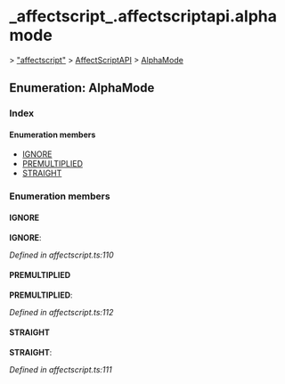 # \_affectscript\_.affectscriptapi.alphamode

 &gt; ["affectscript"](https://github.com/AffectScript/affectscript-docs/tree/306de14a6253b187416c39813dcd85cd8989dc14/javascript-api/기타%20그%20외%20참조%20API/modules/_affectscript_.md) &gt; [AffectScriptAPI](https://github.com/AffectScript/affectscript-docs/tree/306de14a6253b187416c39813dcd85cd8989dc14/javascript-api/기타%20그%20외%20참조%20API/modules/_affectscript_.affectscriptapi.md) &gt; [AlphaMode](https://github.com/AffectScript/affectscript-docs/tree/306de14a6253b187416c39813dcd85cd8989dc14/_affectscript_.affectscriptapi.alphamode.md)

## Enumeration: AlphaMode

### Index

#### Enumeration members

* [IGNORE](_affectscript_.affectscriptapi.alphamode.md#ignore)
* [PREMULTIPLIED](_affectscript_.affectscriptapi.alphamode.md#premultiplied)
* [STRAIGHT](_affectscript_.affectscriptapi.alphamode.md#straight)

### Enumeration members

#### IGNORE <a id="ignore"></a>

**IGNORE**:

_Defined in affectscript.ts:110_

#### PREMULTIPLIED <a id="premultiplied"></a>

**PREMULTIPLIED**:

_Defined in affectscript.ts:112_

#### STRAIGHT <a id="straight"></a>

**STRAIGHT**:

_Defined in affectscript.ts:111_

